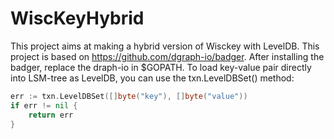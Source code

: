# WiscKeyHybrid
This project aims at making a hybrid version of Wisckey with LevelDB.
This project is based on https://github.com/dgraph-io/badger.
After installing the badger, replace the draph-io in $GOPATH.
To load key-value pair directly into LSM-tree as LevelDB, you can use the txn.LevelDBSet() method:

```go
err := txn.LevelDBSet([]byte("key"), []byte("value"))
if err != nil {
	return err
}
```
